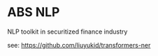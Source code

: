 # ABS NLP

NLP toolkit in securitized finance industry

see:
https://github.com/liuyukid/transformers-ner
